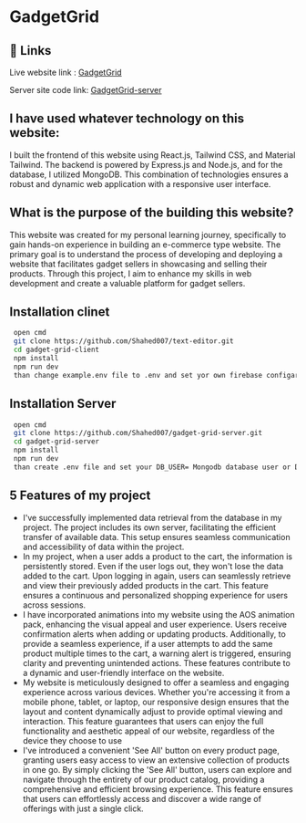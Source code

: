# GadgetGrid


## 🔗 Links
Live website link :
[GadgetGrid](https://gadgetgrid-client.web.app)

Server site code link: [GadgetGrid-server](https://github.com/Shahed007/gadget-grid-server)

## I have used whatever technology on this website:
I built the frontend of this website using React.js, Tailwind CSS, and Material Tailwind. The backend is powered by Express.js and Node.js, and for the database, I utilized MongoDB. This combination of technologies ensures a robust and dynamic web application with a responsive user interface.

## What is the purpose of the building this website?

This website was created for my personal learning journey, specifically to gain hands-on experience in building an e-commerce type website. The primary goal is to understand the process of developing and deploying a website that facilitates gadget sellers in showcasing and selling their products. Through this project, I aim to enhance my skills in web development and create a valuable platform for gadget sellers.

## Installation clinet


```bash
 open cmd
 git clone https://github.com/Shahed007/text-editor.git
 cd gadget-grid-client
 npm install 
 npm run dev
 than change example.env file to .env and set yor own firebase configaration
```

## Installation Server


```bash
 open cmd
 git clone https://github.com/Shahed007/gadget-grid-server.git
 cd gadget-grid-server
 npm install 
 npm run dev
 than create .env file and set your DB_USER= Mongodb database user or DB_PASS= Mongodb database password
```


## 5 Features of my project

- I've successfully implemented data retrieval from the database in my project. The project includes its own server, facilitating the efficient transfer of available data. This setup ensures seamless communication and accessibility of data within the project.
- In my project, when a user adds a product to the cart, the information is persistently stored. Even if the user logs out, they won't lose the data added to the cart. Upon logging in again, users can seamlessly retrieve and view their previously added products in the cart. This feature ensures a continuous and personalized shopping experience for users across sessions.
- I have incorporated animations into my website using the AOS animation pack, enhancing the visual appeal and user experience. Users receive confirmation alerts when adding or updating products. Additionally, to provide a seamless experience, if a user attempts to add the same product multiple times to the cart, a warning alert is triggered, ensuring clarity and preventing unintended actions. These features contribute to a dynamic and user-friendly interface on the website.
- My website is meticulously designed to offer a seamless and engaging experience across various devices. Whether you're accessing it from a mobile phone, tablet, or laptop, our responsive design ensures that the layout and content dynamically adjust to provide optimal viewing and interaction. This feature guarantees that users can enjoy the full functionality and aesthetic appeal of our website, regardless of the device they choose to use
- I've introduced a convenient 'See All' button on every product page, granting users easy access to view an extensive collection of products in one go. By simply clicking the 'See All' button, users can explore and navigate through the entirety of our product catalog, providing a comprehensive and efficient browsing experience. This feature ensures that users can effortlessly access and discover a wide range of offerings with just a single click.





